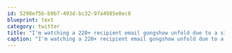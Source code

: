 ```yaml
---
id: 5298ef5b-b9b7-493d-bc32-97a4985e0ec8
blueprint: text
category: twitter
title: "I'm watching a 220+ recipient email gongshow unfold due to a simple CC/bcc mistake. Always double-check."
caption: "I'm watching a 220+ recipient email gongshow unfold due to a simple CC/bcc mistake. Always double-check."
---
```

